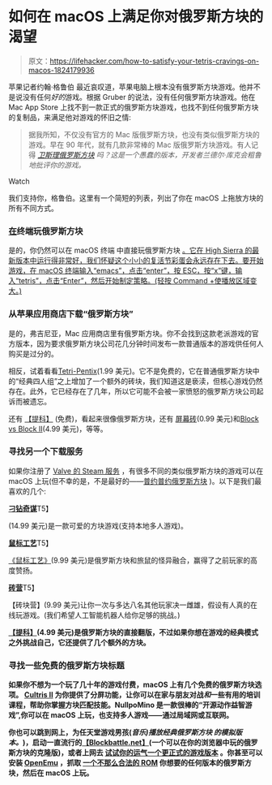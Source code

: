 # 如何在 macOS 上满足你对俄罗斯方块的渴望

> 原文：<https://lifehacker.com/how-to-satisfy-your-tetris-cravings-on-macos-1824179936>

苹果记者约翰·格鲁伯 最近哀叹道，苹果电脑上根本没有俄罗斯方块游戏。他并不是说没有任何*好的*游戏。根据 Gruber 的说法，没有任何俄罗斯方块游戏。他在 Mac App Store 上找不到一款正式的俄罗斯方块游戏，也找不到任何俄罗斯方块的复制品，来满足他对游戏的怀旧之情:

> 据我所知，不仅没有官方的 Mac 版俄罗斯方块，也没有类似俄罗斯方块的游戏。早在 90 年代，就有几款非常棒的 Mac 版俄罗斯方块游戏。有人记得 [*卫斯理俄罗斯方块*](https://harddrop.com/wiki/Wesleyan_Tetris) *吗？这是一个愚蠢的版本，开发者兰德尔·库克会粗鲁地批评你的游戏。*

Watch

我们支持你，格鲁伯。这里有一个简短的列表，列出了你在 macOS 上拖放方块的所有不同方式。

### [在](https://lifehacker.com/unlock-old-school-arcade-games-in-your-mac-s-terminal-5984870)终端玩俄罗斯方块

是的，你仍然可以在 macOS 终端 中直接玩俄罗斯方块 [。它在 High Sierra 的最新版本中运行得非常好，我们怀疑这个小小的复活节彩蛋会永远存在下去。要开始游戏，在 macOS 终端输入“emacs”，点击“enter”，按 ESC，按“x”键，输入“tetris”，点击“Enter”，然后开始制定策略。(轻按 Command +使播放区域变大。)](https://lifehacker.com/unlock-old-school-arcade-games-in-your-mac-s-terminal-5984870)

### 从苹果应用商店下载“俄罗斯方块”

是的，弗吉尼亚，Mac 应用商店里有俄罗斯方块。你不会找到这款老派游戏的官方版本，因为要求俄罗斯方块公司花几分钟时间发布一款普通版本的游戏供任何人购买是过分的。

相反，试着看看[Tetri-Pentix](https://itunes.apple.com/us/app/tetri-pentix/id959325015?mt=12)(1.99 美元)。它不是免费的，它在普通俄罗斯方块中的“经典四人组”之上增加了一个额外的砖块，我们知道这是亵渎，但核心游戏仍然存在。此外，它已经存在了几年，所以它可能不会被一家愤怒的俄罗斯方块公司起诉而被遗忘。

还有 [【提科】](https://itunes.apple.com/us/app/tico/id439658430?mt=12) (免费)，看起来很像俄罗斯方块，还有 [屏幕砖](https://itunes.apple.com/us/app/screen-bricks/id935285238?mt=12)(0.99 美元)和[Block vs Block II](https://itunes.apple.com/us/app/block-vs-block-ii/id1225463443?mt=12)(4.99 美元)，等等。

### 寻找另一个下载服务

如果你注册了 [Valve 的 Steam 服务](http://store.steampowered.com/) ，有很多不同的类似俄罗斯方块的游戏可以在 macOS 上玩(但不幸的是，不是最好的——[普约普约俄罗斯方块](http://store.steampowered.com/app/546050/Puyo_PuyoTetris/) )。以下是我们最喜欢的几个:

[**刁钻奇谋**](http://store.steampowered.com/app/437920/Tricky_Towers/)T5】

(14.99 美元)是一款可爱的方块游戏(支持本地多人游戏)。

[**鼠标工艺**](http://store.steampowered.com/app/252750/MouseCraft/)T5】

[《鼠标工艺》](http://store.steampowered.com/app/252750/MouseCraft/)(9.99 美元)是俄罗斯方块和旅鼠的怪异融合，赢得了之前玩家的高度赞扬。

[**砖营**](http://store.steampowered.com/app/496850/Brick_Battalion/)T5】

【砖块营】(9.99 美元)让你一次与多达八名其他玩家决一雌雄，假设有人真的在线玩游戏。(我们希望人工智能机器人给你足够的挑战。)

[](http://store.steampowered.com/app/748980/Tico/)

**[【提科】](http://store.steampowered.com/app/748980/Tico/)(4.99 美元)是俄罗斯方块的直接翻版，不过如果你想在游戏的经典模式之外挑战自己，它还提供了几个额外的方块。**

### **寻找一些免费的俄罗斯方块标题**

**如果你不想为一个玩了几十年的游戏付费，macOS 上有几个免费的俄罗斯方块选项。 [Cultris II](http://gewaltig.net/) 为你提供了分屏功能，让你可以在家与朋友对战*和*一些有用的培训课程，帮助你掌握方块匹配技能。NullpoMino 是一款很棒的“开源动作益智游戏”,你可以在 macOS 上玩，也支持多人游戏——通过局域网或互联网。**

**你也可以跳到网上，为任天堂游戏男孩(*音乐)播放经典俄罗斯方块 的模拟版本。*)，启动一直流行的[【Blockbattle.net】](http://blockbattle.net/)(一个可以在你的浏览器中玩的俄罗斯方块的克隆版)，或者上网去 [试试你的运气一个更正式的游戏版本](https://tetris.com/play-tetris/) 。你甚至可以安装 [OpenEmu](https://lifehacker.com/openemu-the-all-in-one-game-emulator-adds-support-for-1749946858) ，抓取 [一个不那么合法的 ROM](https://www.emuparadise.me/Nintendo_Entertainment_System_ROMs/Tetris_(USA)/57251) 你想要的任何版本的俄罗斯方块，然后在 macOS 上玩。**